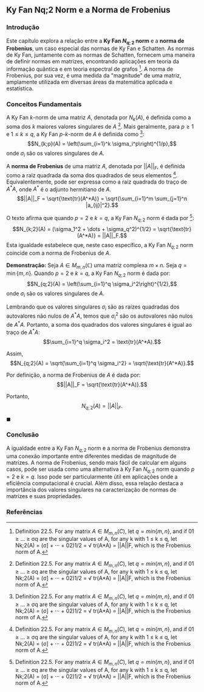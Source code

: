 ## Ky Fan Nq;2 Norm e a Norma de Frobenius

### Introdução
Este capítulo explora a relação entre a **Ky Fan $N_{q;2}$ norm** e a **norma de Frobenius**, um caso especial das normas de Ky Fan e Schatten. As normas de Ky Fan, juntamente com as normas de Schatten, fornecem uma maneira de definir normas em matrizes, encontrando aplicações em teoria da informação quântica e em teoria espectral de grafos [^477]. A norma de Frobenius, por sua vez, é uma medida da "magnitude" de uma matriz, amplamente utilizada em diversas áreas da matemática aplicada e estatística.

### Conceitos Fundamentais
A Ky Fan $k$-norm de uma matriz $A$, denotada por $N_k(A)$, é definida como a soma dos $k$ maiores valores singulares de $A$ [^477]. Mais geralmente, para $p \geq 1$ e $1 \leq k \leq q$, a Ky Fan $p$-$k$-norm de $A$ é definida como [^477]:
$$N_{k;p}(A) = \left(\sum_{i=1}^k \sigma_i^p\right)^{1/p},$$
onde $\sigma_i$ são os valores singulares de $A$.

A **norma de Frobenius** de uma matriz $A$, denotada por $||A||_F$, é definida como a raiz quadrada da soma dos quadrados de seus elementos [^477]. Equivalentemente, pode ser expressa como a raiz quadrada do traço de $A^*A$, onde $A^*$ é o adjunto hermitiano de $A$.
$$||A||_F = \sqrt{\text{tr}(A^*A)} = \sqrt{\sum_{i=1}^m \sum_{j=1}^n |a_{ij}|^2}.$$

O texto afirma que quando $p=2$ e $k=q$, a Ky Fan $N_{q;2}$ norm é dada por [^477]:
$$N_{k;2}(A) = (\sigma_1^2 + \dots + \sigma_q^2)^{1/2} = \sqrt{\text{tr}(A^*A)} = ||A||_F.$$
Esta igualdade estabelece que, neste caso específico, a Ky Fan $N_{q;2}$ norm coincide com a norma de Frobenius de $A$.

**Demonstração:**
Seja $A \in M_{m,n}(\mathbb{C})$ uma matriz complexa $m \times n$. Seja $q = \min\{m, n\}$. Quando $p = 2$ e $k = q$, a Ky Fan $N_{q;2}$ norm é dada por:
$$N_{q;2}(A) = \left(\sum_{i=1}^q \sigma_i^2\right)^{1/2},$$
onde $\sigma_i$ são os valores singulares de $A$.

Lembrando que os valores singulares $\sigma_i$ são as raízes quadradas dos autovalores não nulos de $A^*A$, temos que $\sigma_i^2$ são os autovalores não nulos de $A^*A$. Portanto, a soma dos quadrados dos valores singulares é igual ao traço de $A^*A$:
$$\sum_{i=1}^q \sigma_i^2 = \text{tr}(A^*A).$$

Assim,
$$N_{q;2}(A) = \sqrt{\sum_{i=1}^q \sigma_i^2} = \sqrt{\text{tr}(A^*A)}.$$

Por definição, a norma de Frobenius de $A$ é dada por:
$$||A||_F = \sqrt{\text{tr}(A^*A)}.$$

Portanto,
$$N_{q;2}(A) = ||A||_F.$$

$\blacksquare$

### Conclusão
A igualdade entre a Ky Fan $N_{q;2}$ norm e a norma de Frobenius demonstra uma conexão importante entre diferentes medidas de magnitude de matrizes. A norma de Frobenius, sendo mais fácil de calcular em alguns casos, pode ser usada como uma alternativa à Ky Fan $N_{q;2}$ norm quando $p = 2$ e $k = q$. Isso pode ser particularmente útil em aplicações onde a eficiência computacional é crucial. Além disso, essa relação destaca a importância dos valores singulares na caracterização de normas de matrizes e suas propriedades.

### Referências
[^477]: Definition 22.5. For any matrix $A \in M_{m,n}(C)$, let $q = min\{m, n\}$, and if 01 ≥ ... ≥ σq are the singular values of A, for any k with 1 ≤ k ≤ q, let Nk;2(A) = (σ] + ··· + 02)1/2 = √ tr(A*A) = ||A||F, which is the Frobenius norm of A.

<!-- END -->
